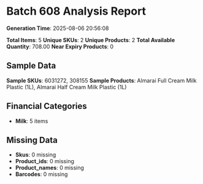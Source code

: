 # Batch 608 Analysis Report

**Generation Time**: 2025-08-06 20:56:08

**Total Items**: 5
**Unique SKUs**: 2
**Unique Products**: 2
**Total Available Quantity**: 708.00
**Near Expiry Products**: 0

## Sample Data
**Sample SKUs**: 6031272, 308155
**Sample Products**: Almarai Full Cream Milk Plastic (1L), Almarai Half Cream Milk Plastic (1L)

## Financial Categories
- **Milk**: 5 items

## Missing Data
- **Skus**: 0 missing
- **Product_ids**: 0 missing
- **Product_names**: 0 missing
- **Barcodes**: 0 missing
